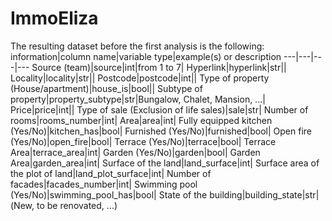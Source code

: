 # ImmoEliza

The resulting dataset before the first analysis is the following:
information|column name|variable type|example(s) or description
---|---|---|---
Source (team)|source|int|from 1 to 7|
Hyperlink|hyperlink|str||
Locality|locality|str||
Postcode|postcode|int||
Type of property (House/apartment)|house_is|bool||
Subtype of property|property_subtype|str|Bungalow, Chalet, Mansion, ...|
Price|price|int||
Type of sale (Exclusion of life sales)|sale|str|
Number of rooms|rooms_number|int|
Area|area|int|
Fully equipped kitchen (Yes/No)|kitchen_has|bool|
Furnished (Yes/No)|furnished|bool|
Open fire (Yes/No)|open_fire|bool|
Terrace (Yes/No)|terrace|bool|
Terrace Area|terrace_area|int|
Garden (Yes/No)|garden|bool|
Garden Area|garden_area|int|
Surface of the land|land_surface|int|
Surface area of the plot of land|land_plot_surface|int|
Number of facades|facades_number|int|
Swimming pool (Yes/No)|swimming_pool_has|bool|
State of the building|building_state|str|(New, to be renovated, ...)